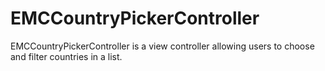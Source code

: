 EMCCountryPickerController
==========================

EMCCountryPickerController is a view controller allowing users to choose and filter countries in a list.
